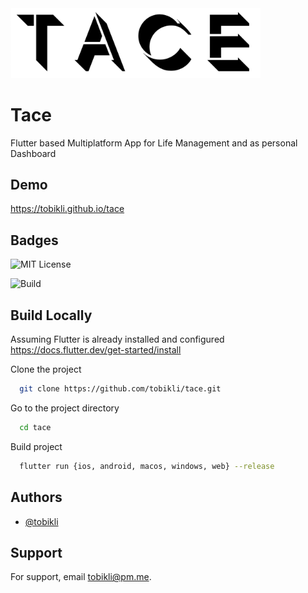 <img src="https://github.com/tobikli/tace/blob/master/assets/banner.png" alt="logo" width="400"/>


# Tace

Flutter based Multiplatform App for Life Management and as personal Dashboard

## Demo

https://tobikli.github.io/tace

## Badges

![MIT License](https://img.shields.io/badge/License-MIT-green.svg)

![Build](https://img.shields.io/appveyor/build/tobikli/tace)

## Build Locally

Assuming Flutter is already installed and configured
https://docs.flutter.dev/get-started/install

Clone the project

```bash
  git clone https://github.com/tobikli/tace.git
```

Go to the project directory

```bash
  cd tace
```

Build project

```bash
  flutter run {ios, android, macos, windows, web} --release
```

## Authors

- [@tobikli](https://github.com/tobikli)

## Support

For support, email tobikli@pm.me.
